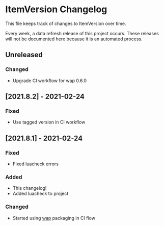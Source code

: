 # ItemVersion Changelog

This file keeps track of changes to ItemVersion over time.

Every week, a data refresh release of this project occurs. These releases will not be documented
here because it is an automated process.

## Unreleased

### Changed

- Upgrade CI workflow for wap 0.6.0

## [2021.8.2] - 2021-02-24

### Fixed

- Use tagged version in CI workflow

## [2021.8.1] - 2021-02-24

### Fixed

- Fixed luacheck errors

### Added

- This changelog!
- Added luacheck to project

### Changed

- Started using [wap](https://github.com/t-mart/wap) packaging in CI flow
